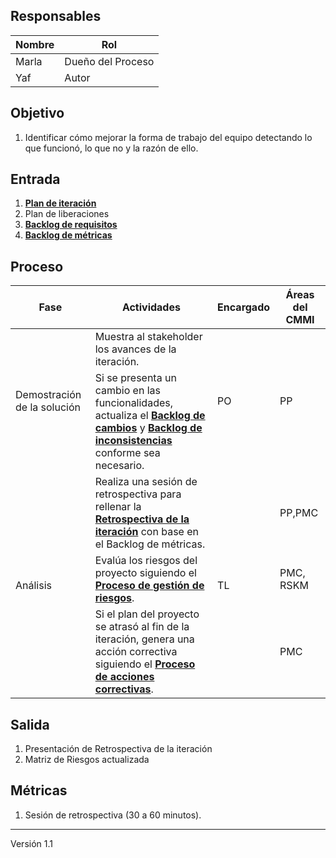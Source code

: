 ## Responsables
| Nombre    | Rol               |
| --------- | ----------------- |
| Marla     | Dueño del Proceso |
| Yaf       | Autor             |

## Objetivo
1. Identificar cómo mejorar la forma de trabajo del equipo detectando lo que funcionó, lo que no y la razón de ello.

## Entrada 
1. **[Plan de iteración](https://docs.google.com/spreadsheets/d/10jles4oKMwJUHPutNXLaHZ7kg8zFZ9TdrAVAJlUmjfU/edit#gid=753031204)**
2. Plan de liberaciones
3. **[Backlog de requisitos](https://docs.google.com/spreadsheets/d/1o6jLgBaUGFCco-8gIZqd8Ng3zqUKfJYZudfaI9Bqu-0/edit#gid=1630941258)**
4. **[Backlog de métricas](https://docs.google.com/spreadsheets/d/1RpU0kmGCRSH35LN6ZTPPkAXsNAeiS_OLvBdqoJsp060/edit#gid=297985474)**

## Proceso
<table>
  <thead>
    <tr>
      <th>Fase</th>
      <th>Actividades</th>
      <th>Encargado</th>
      <th>Áreas del CMMI</th>
    </tr>
  </thead>
  <tbody>
     <tr>
        <td rowspan="2">Demostración de la solución</td>
        <td>Muestra al stakeholder los avances de la iteración.</td>
        <td rowspan="2">PO</td>
        <td rowspan="2">PP</td>
    </tr>
    <tr>
        <td>Si se presenta un cambio en las funcionalidades, actualiza el <strong><a href="https://docs.google.com/spreadsheets/d/1o6jLgBaUGFCco-8gIZqd8Ng3zqUKfJYZudfaI9Bqu-0/edit#gid=1185110039">Backlog de cambios</a></strong> y <strong><a href="https://docs.google.com/spreadsheets/d/1o6jLgBaUGFCco-8gIZqd8Ng3zqUKfJYZudfaI9Bqu-0/edit#gid=142199667">Backlog de inconsistencias</a></strong> conforme sea necesario.</td>
     </tr>
     <tr>
         <td rowspan="3">Análisis</td>
         <td>Realiza una sesión de retrospectiva para rellenar la <strong><a href="https://docs.google.com/presentation/d/1U08JwlISDmeyeUz-c2EplvUdz_375Qv3ShD0TSTIUqA/edit#slide=id.p1">Retrospectiva de la iteración</a></strong> con base en el Backlog de métricas.</td>
         <td rowspan="3">TL</td>
         <td>PP,PMC</td>
    </tr>
    <tr>
        <td>Evalúa los riesgos del proyecto siguiendo el <strong><a href="https://github.com/novaDepto/Nova/wiki/Proceso-de-gesti%C3%B3n-de-riesgos">Proceso de gestión de riesgos</a></strong>.</td>
        <td>PMC, RSKM</td>
    </tr>
    <tr>
        <td>Si el plan del proyecto se atrasó al fin de la iteración, genera una acción correctiva siguiendo el <strong><a href="https://github.com/novaDepto/Nova/wiki/Proceso-de-acciones-correctivas">Proceso de acciones correctivas</a></strong>.</td>
        <td>PMC</td>
    </tr>
  </tbody>
</table>


## Salida
1. Presentación de Retrospectiva de la iteración
2. Matriz de Riesgos actualizada

## Métricas
1. Sesión de retrospectiva (30 a 60 minutos).

***
Versión 1.1
